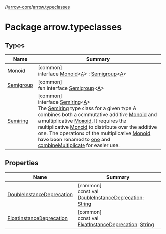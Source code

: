 //[arrow-core](../../index.md)/[arrow.typeclasses](index.md)

# Package arrow.typeclasses

## Types

| Name | Summary |
|---|---|
| [Monoid](-monoid/index.md) | [common]<br>interface [Monoid](-monoid/index.md)&lt;[A](-monoid/index.md)&gt; : [Semigroup](-semigroup/index.md)&lt;[A](-monoid/index.md)&gt; |
| [Semigroup](-semigroup/index.md) | [common]<br>fun interface [Semigroup](-semigroup/index.md)&lt;[A](-semigroup/index.md)&gt; |
| [Semiring](-semiring/index.md) | [common]<br>interface [Semiring](-semiring/index.md)&lt;[A](-semiring/index.md)&gt;<br>The [Semiring](-semiring/index.md) type class for a given type A combines both a commutative additive [Monoid](-monoid/index.md) and a multiplicative [Monoid](-monoid/index.md). It requires the multiplicative [Monoid](-monoid/index.md) to distribute over the additive one. The operations of the multiplicative [Monoid](-monoid/index.md) have been renamed to [one](-semiring/one.md) and [combineMultiplicate](-semiring/combine-multiplicate.md) for easier use. |

## Properties

| Name | Summary |
|---|---|
| [DoubleInstanceDeprecation](-double-instance-deprecation.md) | [common]<br>const val [DoubleInstanceDeprecation](-double-instance-deprecation.md): [String](https://kotlinlang.org/api/latest/jvm/stdlib/kotlin/-string/index.html) |
| [FloatInstanceDeprecation](-float-instance-deprecation.md) | [common]<br>const val [FloatInstanceDeprecation](-float-instance-deprecation.md): [String](https://kotlinlang.org/api/latest/jvm/stdlib/kotlin/-string/index.html) |
